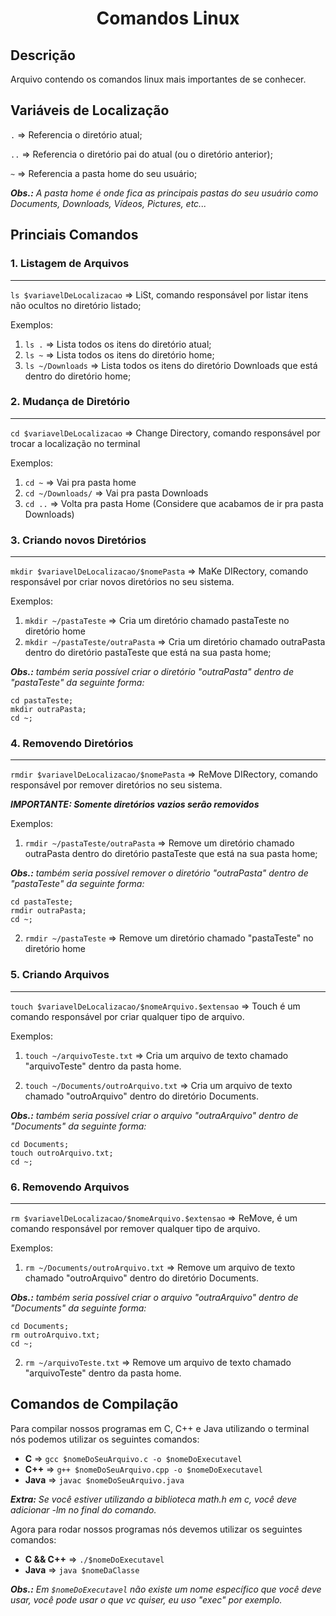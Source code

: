 <h1 align="center">Comandos Linux</h1>

## Descrição

Arquivo contendo os comandos linux mais importantes de se conhecer.

## Variáveis de Localização

`.` => Referencia o diretório atual;

`..` => Referencia o diretório pai do atual (ou o diretório anterior);

`~` => Referencia a pasta home do seu usuário;

_**Obs.:** A pasta home é onde fica as principais pastas do seu usuário como Documents, Downloads, Vídeos, Pictures, etc..._

## Princiais Comandos

### 1. Listagem de Arquivos
---
 `ls $variavelDeLocalizacao` => LiSt, comando responsável por listar itens não ocultos no diretório listado;

 Exemplos:
 1. `ls .` => Lista todos os itens do diretório atual;
 1. `ls ~` => Lista todos os itens do diretório home;
 1. `ls ~/Downloads` => Lista todos os itens do diretório Downloads que está dentro do diretório home;

### 2. Mudança de Diretório
---
 `cd $variavelDeLocalizacao` => Change Directory, comando responsável por trocar a localização no terminal

 Exemplos: 
 1. `cd ~` => Vai pra pasta home
 1. `cd ~/Downloads/` => Vai pra pasta Downloads
 1. `cd ..` => Volta pra pasta Home (Considere que acabamos de ir pra pasta Downloads)

### 3. Criando novos Diretórios
---
 `mkdir $variavelDeLocalizacao/$nomePasta` => MaKe DIRectory, comando responsável por criar novos diretórios no seu sistema.

 Exemplos: 
 1. `mkdir ~/pastaTeste` => Cria um diretório chamado pastaTeste no diretório home
 1. `mkdir ~/pastaTeste/outraPasta` => Cria um diretório chamado outraPasta dentro do diretório pastaTeste que está na sua pasta home;

 _**Obs.:** também seria possível criar o diretório "outraPasta" dentro de "pastaTeste" da seguinte forma:_ 
 ```
 cd pastaTeste;
 mkdir outraPasta;
 cd ~;
 ```

### 4. Removendo Diretórios
---
 `rmdir $variavelDeLocalizacao/$nomePasta` => ReMove DIRectory, comando responsável por remover diretórios no seu sistema.

 **_IMPORTANTE: Somente diretórios vazios serão removidos_**

 Exemplos: 
 1. `rmdir ~/pastaTeste/outraPasta` => Remove um diretório chamado outraPasta dentro do diretório pastaTeste que está na sua pasta home;

 _**Obs.:** também seria possível remover o diretório "outraPasta" dentro de "pastaTeste" da seguinte forma:_
 ```
 cd pastaTeste;
 rmdir outraPasta;
 cd ~;
 ```

 2. `rmdir ~/pastaTeste` => Remove um diretório chamado "pastaTeste" no diretório home

### 5. Criando Arquivos
---
 `touch $variavelDeLocalizacao/$nomeArquivo.$extensao` => Touch é um comando responsável por criar qualquer tipo de arquivo.

 Exemplos: 
 1. `touch ~/arquivoTeste.txt` => Cria um arquivo de texto chamado "arquivoTeste" dentro da pasta home.

 2. `touch ~/Documents/outroArquivo.txt` => Cria um arquivo de texto chamado "outroArquivo" dentro do diretório Documents.

 _**Obs.:** também seria possível criar o arquivo "outraArquivo" dentro de "Documents" da seguinte forma:_
 ```
 cd Documents;
 touch outroArquivo.txt;
 cd ~;
 ```

### 6. Removendo Arquivos
---
 `rm $variavelDeLocalizacao/$nomeArquivo.$extensao` => ReMove, é um comando responsável por remover qualquer tipo de arquivo.

 Exemplos: 
 1. `rm ~/Documents/outroArquivo.txt` => Remove um arquivo de texto chamado "outroArquivo" dentro do diretório Documents.

 _**Obs.:** também seria possível criar o arquivo "outraArquivo" dentro de "Documents" da seguinte forma:_
 ```
 cd Documents;
rm outroArquivo.txt;
 cd ~;
 ```
 2. `rm ~/arquivoTeste.txt` => Remove um arquivo de texto chamado "arquivoTeste" dentro da pasta home.

## Comandos de Compilação

Para compilar nossos programas em C, C++ e Java utilizando o terminal nós podemos utilizar os seguintes comandos:

- **C** => `gcc $nomeDoSeuArquivo.c -o $nomeDoExecutavel`
- **C++** => `g++ $nomeDoSeuArquivo.cpp -o $nomeDoExecutavel`
- **Java** => `javac $nomeDoSeuArquivo.java`

_**Extra:** Se você estiver utilizando a biblioteca math.h em c, você deve adicionar -lm no final do comando._

Agora para rodar nossos programas nós devemos utilizar os seguintes comandos:

- **C && C++** => `./$nomeDoExecutavel`
- **Java** => `java $nomeDaClasse`

_**Obs.:** Em `$nomeDoExecutavel` não existe um nome específico que você deve usar, você pode usar o que vc quiser, eu uso "exec" por exemplo._
